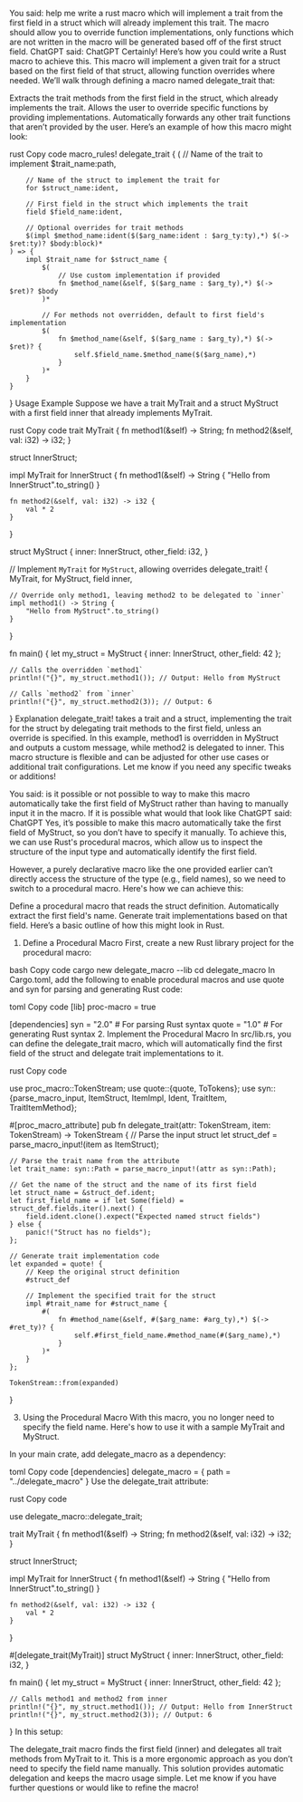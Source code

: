 
You said:
      help me write a rust macro which will implement a trait from the first 
      field in a struct which will already implement this trait. The macro
      should allow you to override function implementations, only functions
      which are not written in the macro will be generated based off of the
      first struct field.
ChatGPT said:
ChatGPT
Certainly! Here’s how you could write a Rust macro to achieve this. This macro will implement a given trait for a struct based on the first field of that struct, allowing function overrides where needed. We’ll walk through defining a macro named delegate_trait that:

Extracts the trait methods from the first field in the struct, which already implements the trait.
Allows the user to override specific functions by providing implementations.
Automatically forwards any other trait functions that aren’t provided by the user.
Here’s an example of how this macro might look:

rust
Copy code
macro_rules! delegate_trait {
    (
        // Name of the trait to implement
        $trait_name:path,
        
        // Name of the struct to implement the trait for
        for $struct_name:ident,
        
        // First field in the struct which implements the trait
        field $field_name:ident,
        
        // Optional overrides for trait methods
        $(impl $method_name:ident($($arg_name:ident : $arg_ty:ty),*) $(-> $ret:ty)? $body:block)*
    ) => {
        impl $trait_name for $struct_name {
            $(
                // Use custom implementation if provided
                fn $method_name(&self, $($arg_name : $arg_ty),*) $(-> $ret)? $body
            )*

            // For methods not overridden, default to first field's implementation
            $(
                fn $method_name(&self, $($arg_name : $arg_ty),*) $(-> $ret)? {
                    self.$field_name.$method_name($($arg_name),*)
                }
            )*
        }
    }
}
Usage Example
Suppose we have a trait MyTrait and a struct MyStruct with a first field inner that already implements MyTrait.

rust
Copy code
trait MyTrait {
    fn method1(&self) -> String;
    fn method2(&self, val: i32) -> i32;
}

struct InnerStruct;

impl MyTrait for InnerStruct {
    fn method1(&self) -> String {
        "Hello from InnerStruct".to_string()
    }

    fn method2(&self, val: i32) -> i32 {
        val * 2
    }
}

struct MyStruct {
    inner: InnerStruct,
    other_field: i32,
}

// Implement `MyTrait` for `MyStruct`, allowing overrides
delegate_trait! {
    MyTrait, 
    for MyStruct, 
    field inner,

    // Override only method1, leaving method2 to be delegated to `inner`
    impl method1() -> String {
        "Hello from MyStruct".to_string()
    }
}

fn main() {
    let my_struct = MyStruct { inner: InnerStruct, other_field: 42 };

    // Calls the overridden `method1`
    println!("{}", my_struct.method1()); // Output: Hello from MyStruct

    // Calls `method2` from `inner`
    println!("{}", my_struct.method2(3)); // Output: 6
}
Explanation
delegate_trait! takes a trait and a struct, implementing the trait for the struct by delegating trait methods to the first field, unless an override is specified.
In this example, method1 is overridden in MyStruct and outputs a custom message, while method2 is delegated to inner.
This macro structure is flexible and can be adjusted for other use cases or additional trait configurations. Let me know if you need any specific tweaks or additions!






You said:
is it possible or not possible to way to make this macro automatically take the
first field of MyStruct rather than having to manually input it in the macro. If
it is possible what would that look like 
ChatGPT said:
ChatGPT
Yes, it’s possible to make this macro automatically take the first field of MyStruct, so you don’t have to specify it manually. To achieve this, we can use Rust's procedural macros, which allow us to inspect the structure of the input type and automatically identify the first field.

However, a purely declarative macro like the one provided earlier can’t directly access the structure of the type (e.g., field names), so we need to switch to a procedural macro. Here's how we can achieve this:

Define a procedural macro that reads the struct definition.
Automatically extract the first field's name.
Generate trait implementations based on that field.
Here’s a basic outline of how this might look in Rust.

1. Define a Procedural Macro
First, create a new Rust library project for the procedural macro:

bash
Copy code
cargo new delegate_macro --lib
cd delegate_macro
In Cargo.toml, add the following to enable procedural macros and use quote and syn for parsing and generating Rust code:

toml
Copy code
[lib]
proc-macro = true

[dependencies]
syn = "2.0"       # For parsing Rust syntax
quote = "1.0"     # For generating Rust syntax
2. Implement the Procedural Macro
In src/lib.rs, you can define the delegate_trait macro, which will automatically find the first field of the struct and delegate trait implementations to it.

rust
Copy code

use proc_macro::TokenStream;
use quote::{quote, ToTokens};
use syn::{parse_macro_input, ItemStruct, ItemImpl, Ident, TraitItem, TraitItemMethod};

#[proc_macro_attribute]
pub fn delegate_trait(attr: TokenStream, item: TokenStream) -> TokenStream {
    // Parse the input struct
    let struct_def = parse_macro_input!(item as ItemStruct);

    // Parse the trait name from the attribute
    let trait_name: syn::Path = parse_macro_input!(attr as syn::Path);

    // Get the name of the struct and the name of its first field
    let struct_name = &struct_def.ident;
    let first_field_name = if let Some(field) = struct_def.fields.iter().next() {
        field.ident.clone().expect("Expected named struct fields")
    } else {
        panic!("Struct has no fields");
    };

    // Generate trait implementation code
    let expanded = quote! {
        // Keep the original struct definition
        #struct_def

        // Implement the specified trait for the struct
        impl #trait_name for #struct_name {
            #(
                fn #method_name(&self, #($arg_name: #arg_ty),*) $(-> #ret_ty)? {
                    self.#first_field_name.#method_name(#($arg_name),*)
                }
            )*
        }
    };

    TokenStream::from(expanded)
}

3. Using the Procedural Macro
With this macro, you no longer need to specify the field name. Here's how to use it with a sample MyTrait and MyStruct.

In your main crate, add delegate_macro as a dependency:

toml
Copy code
[dependencies]
delegate_macro = { path = "../delegate_macro" }
Use the delegate_trait attribute:

rust
Copy code

use delegate_macro::delegate_trait;

trait MyTrait {
    fn method1(&self) -> String;
    fn method2(&self, val: i32) -> i32;
}

struct InnerStruct;

impl MyTrait for InnerStruct {
    fn method1(&self) -> String {
        "Hello from InnerStruct".to_string()
    }

    fn method2(&self, val: i32) -> i32 {
        val * 2
    }
}

#[delegate_trait(MyTrait)]
struct MyStruct {
    inner: InnerStruct,
    other_field: i32,
}

fn main() {
    let my_struct = MyStruct { inner: InnerStruct, other_field: 42 };

    // Calls method1 and method2 from inner
    println!("{}", my_struct.method1()); // Output: Hello from InnerStruct
    println!("{}", my_struct.method2(3)); // Output: 6
}
In this setup:

The delegate_trait macro finds the first field (inner) and delegates all trait methods from MyTrait to it.
This is a more ergonomic approach as you don’t need to specify the field name manually.
This solution provides automatic delegation and keeps the macro usage simple. Let me know if you have further questions or would like to refine the macro!







